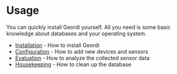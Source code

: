 # Usage

You can quickly install Geordi yourself. All you need is some basic knowledge about databases and your operating system.

* [Installation](./installation.html) - How to install Geordi
* [Configuration](./configuration.html) - How to add new devices and sensors
* [Evaluation](./evaluation.html) - How to analyze the collected sensor data
* [Housekeeping](./housekeeping.html) - How to clean up the database
